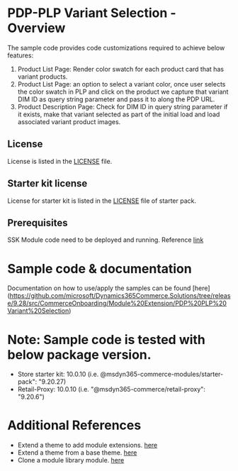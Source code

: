 # PDP-PLP Variant Selection - Overview
The sample code provides code customizations required to achieve below features:
1.	Product List Page: Render color swatch for each product card that has variant products.
2.	Product List Page: an option to select a variant color, once user selects the color swatch in PLP and click on the product we capture that variant DIM ID as query string parameter and pass it to along the PDP URL.
3.	Product Description Page: Check for DIM ID in query string parameter if it exists, make that variant selected as part of the initial load and load associated variant product images.

## License
License is listed in the [LICENSE](https://github.com/microsoft/Dynamics365Commerce.Solutions/tree/release/9.28/src/CommerceOnboarding/Module%20Extension/PDP%20PLP%20Variant%20Selection) file.

## Starter kit license
License for starter kit is listed in the [LICENSE](./starter-pack/LICENSE) file of starter pack.

## Prerequisites
SSK Module code need to be deployed and running.
Reference [link](https://docs.microsoft.com/en-us/dynamics365/commerce/e-commerce-extensibility/setup-dev-environment)

# Sample code & documentation
Documentation on how to use/apply the samples can be found [here] (https://github.com/microsoft/Dynamics365Commerce.Solutions/tree/release/9.28/src/CommerceOnboarding/Module%20Extension/PDP%20PLP%20Variant%20Selection)

# Note: Sample code is tested with below package version.
- Store starter kit: 10.0.10 (i.e. @msdyn365-commerce-modules/starter-pack": "9.20.27)
- Retail-Proxy: 10.0.10 (i.e. "@msdyn365-commerce/retail-proxy": "9.20.6")

# Additional References
- Extend a theme to add module extensions. [here](https://docs.microsoft.com/en-us/dynamics365/commerce/e-commerce-extensibility/theme-module-extensions)
- Extend a theme from a base theme. [here](https://docs.microsoft.com/en-us/dynamics365/commerce/e-commerce-extensibility/extend-theme)
- Clone a module library module. [here](https://docs.microsoft.com/en-us/dynamics365/commerce/e-commerce-extensibility/clone-starter-module)
